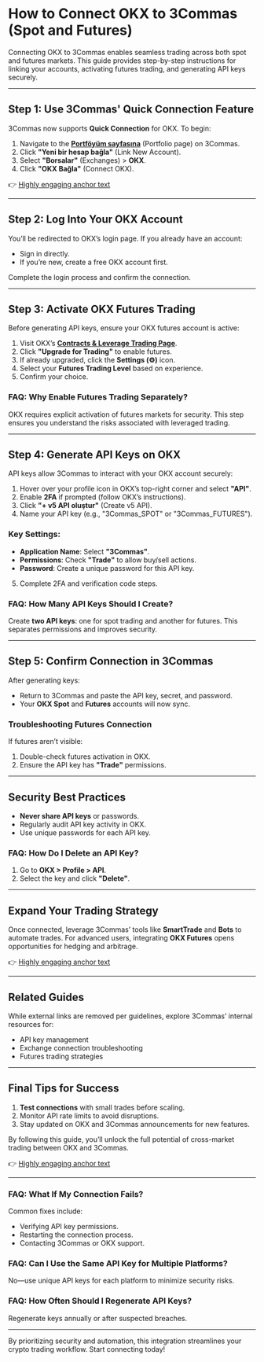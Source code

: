 # How to Connect OKX to 3Commas (Spot and Futures)

Connecting OKX to 3Commas enables seamless trading across both spot and futures markets. This guide provides step-by-step instructions for linking your accounts, activating futures trading, and generating API keys securely.

---

## Step 1: Use 3Commas' Quick Connection Feature

3Commas now supports **Quick Connection** for OKX. To begin:

1. Navigate to the **[Portföyüm sayfasına](https://app.3commas.io/accounts)** (Portfolio page) on 3Commas.  
2. Click **"Yeni bir hesap bağla"** (Link New Account).  
3. Select **"Borsalar"** (Exchanges) > **OKX**.  
4. Click **"OKX Bağla"** (Connect OKX).  

👉 [Highly engaging anchor text](https://bit.ly/okx-bonus)

---

## Step 2: Log Into Your OKX Account

You’ll be redirected to OKX’s login page. If you already have an account:  

- Sign in directly.  
- If you’re new, create a free OKX account first.  

Complete the login process and confirm the connection.  

---

## Step 3: Activate OKX Futures Trading

Before generating API keys, ensure your OKX futures account is active:  

1. Visit OKX’s [**Contracts & Leverage Trading Page**](https://bit.ly/okx-bonustrade-swap).  
2. Click **"Upgrade for Trading"** to enable futures.  
3. If already upgraded, click the **Settings (⚙️)** icon.  
4. Select your **Futures Trading Level** based on experience.  
5. Confirm your choice.  

### FAQ: Why Enable Futures Trading Separately?
OKX requires explicit activation of futures markets for security. This step ensures you understand the risks associated with leveraged trading.

---

## Step 4: Generate API Keys on OKX

API keys allow 3Commas to interact with your OKX account securely:  

1. Hover over your profile icon in OKX’s top-right corner and select **"API"**.  
2. Enable **2FA** if prompted (follow OKX’s instructions).  
3. Click **"+ v5 API oluştur"** (Create v5 API).  
4. Name your API key (e.g., "3Commas_SPOT" or "3Commas_FUTURES").  

### Key Settings:
- **Application Name**: Select **"3Commas"**.  
- **Permissions**: Check **"Trade"** to allow buy/sell actions.  
- **Password**: Create a unique password for this API key.  

5. Complete 2FA and verification code steps.  

### FAQ: How Many API Keys Should I Create?
Create **two API keys**: one for spot trading and another for futures. This separates permissions and improves security.

---

## Step 5: Confirm Connection in 3Commas

After generating keys:  
- Return to 3Commas and paste the API key, secret, and password.  
- Your **OKX Spot** and **Futures** accounts will now sync.  

### Troubleshooting Futures Connection  
If futures aren’t visible:  
1. Double-check futures activation in OKX.  
2. Ensure the API key has **"Trade"** permissions.  

---

## Security Best Practices

- **Never share API keys** or passwords.  
- Regularly audit API key activity in OKX.  
- Use unique passwords for each API key.  

### FAQ: How Do I Delete an API Key?  
1. Go to **OKX > Profile > API**.  
2. Select the key and click **"Delete"**.  

---

## Expand Your Trading Strategy

Once connected, leverage 3Commas’ tools like **SmartTrade** and **Bots** to automate trades. For advanced users, integrating **OKX Futures** opens opportunities for hedging and arbitrage.  

👉 [Highly engaging anchor text](https://bit.ly/okx-bonus)

---

## Related Guides

While external links are removed per guidelines, explore 3Commas’ internal resources for:  
- API key management  
- Exchange connection troubleshooting  
- Futures trading strategies  

---

## Final Tips for Success

1. **Test connections** with small trades before scaling.  
2. Monitor API rate limits to avoid disruptions.  
3. Stay updated on OKX and 3Commas announcements for new features.  

By following this guide, you’ll unlock the full potential of cross-market trading between OKX and 3Commas.  

👉 [Highly engaging anchor text](https://bit.ly/okx-bonus)  

---

### FAQ: What If My Connection Fails?  
Common fixes include:  
- Verifying API key permissions.  
- Restarting the connection process.  
- Contacting 3Commas or OKX support.  

### FAQ: Can I Use the Same API Key for Multiple Platforms?  
No—use unique API keys for each platform to minimize security risks.  

### FAQ: How Often Should I Regenerate API Keys?  
Regenerate keys annually or after suspected breaches.  

--- 

By prioritizing security and automation, this integration streamlines your crypto trading workflow. Start connecting today!